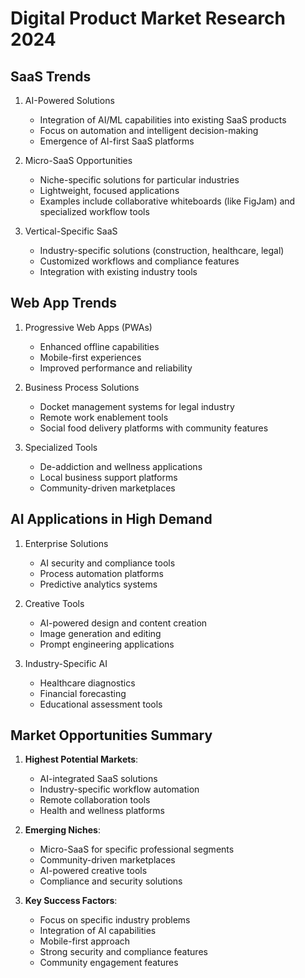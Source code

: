 # Digital Product Market Research 2024

## SaaS Trends
1. AI-Powered Solutions
   - Integration of AI/ML capabilities into existing SaaS products
   - Focus on automation and intelligent decision-making
   - Emergence of AI-first SaaS platforms

2. Micro-SaaS Opportunities
   - Niche-specific solutions for particular industries
   - Lightweight, focused applications
   - Examples include collaborative whiteboards (like FigJam) and specialized workflow tools

3. Vertical-Specific SaaS
   - Industry-specific solutions (construction, healthcare, legal)
   - Customized workflows and compliance features
   - Integration with existing industry tools

## Web App Trends
1. Progressive Web Apps (PWAs)
   - Enhanced offline capabilities
   - Mobile-first experiences
   - Improved performance and reliability

2. Business Process Solutions
   - Docket management systems for legal industry
   - Remote work enablement tools
   - Social food delivery platforms with community features

3. Specialized Tools
   - De-addiction and wellness applications
   - Local business support platforms
   - Community-driven marketplaces

## AI Applications in High Demand
1. Enterprise Solutions
   - AI security and compliance tools
   - Process automation platforms
   - Predictive analytics systems

2. Creative Tools
   - AI-powered design and content creation
   - Image generation and editing
   - Prompt engineering applications

3. Industry-Specific AI
   - Healthcare diagnostics
   - Financial forecasting
   - Educational assessment tools

## Market Opportunities Summary
1. **Highest Potential Markets**:
   - AI-integrated SaaS solutions
   - Industry-specific workflow automation
   - Remote collaboration tools
   - Health and wellness platforms

2. **Emerging Niches**:
   - Micro-SaaS for specific professional segments
   - Community-driven marketplaces
   - AI-powered creative tools
   - Compliance and security solutions

3. **Key Success Factors**:
   - Focus on specific industry problems
   - Integration of AI capabilities
   - Mobile-first approach
   - Strong security and compliance features
   - Community engagement features